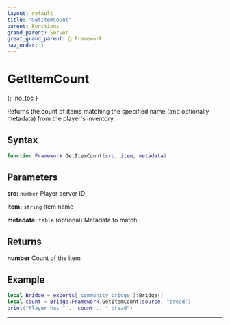 ```yaml
---
layout: default
title: "GetItemCount"
parent: Functions
grand_parent: Server
great_grand_parent: 🧩 Framework
nav_order: 1
---
```


# GetItemCount
{: .no_toc }

Returns the count of items matching the specified name (and optionally metadata) from the player's inventory.

## Syntax

```lua
function Framework.GetItemCount(src, item, metadata)
```

## Parameters

**src:** `number`
Player server ID

**item:** `string`
Item name

**metadata:** `table` (optional)
Metadata to match

## Returns

**number**
Count of the item

## Example

```lua
local Bridge = exports['community_bridge']:Bridge()
local count = Bridge.Framework.GetItemCount(source, "bread")
print("Player has " .. count .. " bread")
```

---